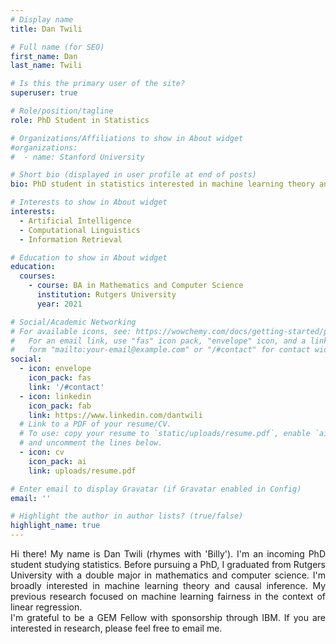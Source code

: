 ```yaml
---
# Display name
title: Dan Twili

# Full name (for SEO)
first_name: Dan
last_name: Twili

# Is this the primary user of the site?
superuser: true

# Role/position/tagline
role: PhD Student in Statistics

# Organizations/Affiliations to show in About widget
#organizations:
#  - name: Stanford University

# Short bio (displayed in user profile at end of posts)
bio: PhD student in statistics interested in machine learning theory and causal inference.

# Interests to show in About widget
interests:
  - Artificial Intelligence
  - Computational Linguistics
  - Information Retrieval

# Education to show in About widget
education:
  courses:
    - course: BA in Mathematics and Computer Science
      institution: Rutgers University
      year: 2021

# Social/Academic Networking
# For available icons, see: https://wowchemy.com/docs/getting-started/page-builder/#icons
#   For an email link, use "fas" icon pack, "envelope" icon, and a link in the
#   form "mailto:your-email@example.com" or "/#contact" for contact widget.
social:
  - icon: envelope
    icon_pack: fas
    link: '/#contact'
  - icon: linkedin
    icon_pack: fab
    link: https://www.linkedin.com/dantwili
  # Link to a PDF of your resume/CV.
  # To use: copy your resume to `static/uploads/resume.pdf`, enable `ai` icons in `params.yaml`,
  # and uncomment the lines below.
  - icon: cv
    icon_pack: ai
    link: uploads/resume.pdf

# Enter email to display Gravatar (if Gravatar enabled in Config)
email: ''

# Highlight the author in author lists? (true/false)
highlight_name: true
---
```

<div align="justify">
Hi there! My name is Dan Twili (rhymes with 'Billy'). I'm an incoming PhD student studying statistics. Before pursuing a PhD, I graduated from Rutgers University with a double major in mathematics and computer science. I'm broadly interested in machine learning theory and causal inference. My previous research focused on machine learning fairness in the context of linear regression.
<br>
I'm grateful to be a GEM Fellow with sponsorship through IBM. If you are interested in research, please feel free to email me.
</div>
